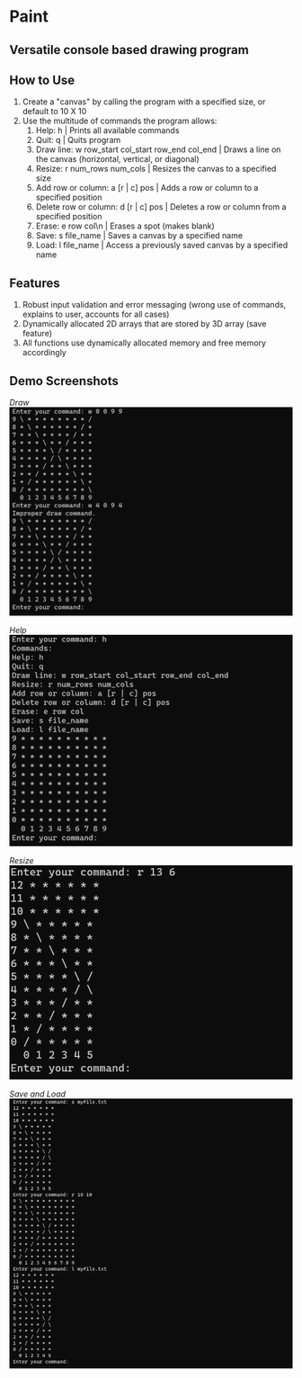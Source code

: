 # Paint

## Versatile console based drawing program 

## How to Use
1. Create a "canvas" by calling the program with a specified size, or default to 10 X 10
2. Use the multitude of commands the program allows:
    1. Help: h | Prints all available commands
    2. Quit: q | Quits program
    3. Draw line: w row_start col_start row_end col_end | Draws a line on the canvas (horizontal, vertical, or diagonal)
    4. Resize: r num_rows num_cols | Resizes the canvas to a specified size
    5. Add row or column: a [r | c] pos | Adds a row or column to a specified position
    6. Delete row or column: d [r | c] pos | Deletes a row or column from a specified position
    7. Erase: e row col\n | Erases a spot (makes blank)
    8. Save: s file_name | Saves a canvas by a specified name
    9. Load: l file_name | Access a previously saved canvas by a specified name

## Features
1. Robust input validation and error messaging (wrong use of commands, explains to user, accounts for all cases)
2. Dynamically allocated 2D arrays that are stored by 3D array (save feature)
3. All functions use dynamically allocated memory and free memory accordingly

 ## Demo Screenshots
_Draw_
![Draw](https://github.com/fcheung23/Paint/blob/main/screenshots/Draw%20-%20Paint.png)

_Help_
![Help](https://github.com/fcheung23/Paint/blob/main/screenshots/Help%20-%20Paint.png)

_Resize_
![Resize](https://github.com/fcheung23/Paint/blob/main/screenshots/Resize%20-%20Paint.png)

_Save and Load_
![Save and Load](https://github.com/fcheung23/Paint/blob/main/screenshots/Save%20and%20Load%20-%20Paint.png)
